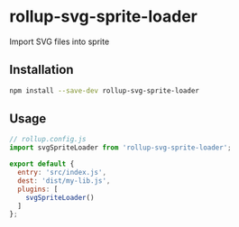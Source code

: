 # rollup-svg-sprite-loader

Import SVG files into sprite

## Installation

```bash
npm install --save-dev rollup-svg-sprite-loader
```

## Usage

```js
// rollup.config.js
import svgSpriteLoader from 'rollup-svg-sprite-loader';

export default {
  entry: 'src/index.js',
  dest: 'dist/my-lib.js',
  plugins: [
    svgSpriteLoader()
  ]
};
```
